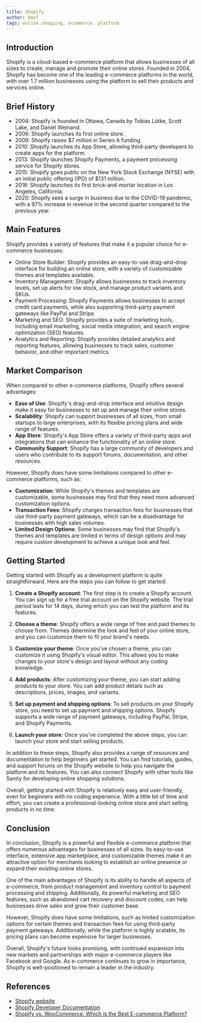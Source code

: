 ```yaml
---
title: Shopify
author: bmsf
tags: online shopping, ecommerce, platform
---
```


## Introduction

Shopify is a cloud-based e-commerce platform that allows businesses of all sizes to create, manage and promote their online stores. Founded in 2004, Shopify has become one of the leading e-commerce platforms in the world, with over 1.7 million businesses using the platform to sell their products and services online.

## Brief History

- 2004: Shopify is founded in Ottawa, Canada by Tobias Lütke, Scott Lake, and Daniel Weinand.
- 2006: Shopify launches its first online store.
- 2009: Shopify raises $7 million in Series A funding.
- 2010: Shopify launches its App Store, allowing third-party developers to create apps for the platform.
- 2013: Shopify launches Shopify Payments, a payment processing service for Shopify stores.
- 2015: Shopify goes public on the New York Stock Exchange (NYSE) with an initial public offering (IPO) of $131 million.
- 2016: Shopify launches its first brick-and-mortar location in Los Angeles, California.
- 2020: Shopify sees a surge in business due to the COVID-19 pandemic, with a 97% increase in revenue in the second quarter compared to the previous year.

## Main Features

Shopify provides a variety of features that make it a popular choice for e-commerce businesses:

- Online Store Builder: Shopify provides an easy-to-use drag-and-drop interface for building an online store, with a variety of customizable themes and templates available.
- Inventory Management: Shopify allows businesses to track inventory levels, set up alerts for low stock, and manage product variants and SKUs.
- Payment Processing: Shopify Payments allows businesses to accept credit card payments, while also supporting third-party payment gateways like PayPal and Stripe.
- Marketing and SEO: Shopify provides a suite of marketing tools, including email marketing, social media integration, and search engine optimization (SEO) features.
- Analytics and Reporting: Shopify provides detailed analytics and reporting features, allowing businesses to track sales, customer behavior, and other important metrics.

## Market Comparison

When compared to other e-commerce platforms, Shopify offers several advantages:

- **Ease of Use**: Shopify's drag-and-drop interface and intuitive design make it easy for businesses to set up and manage their online stores.
- **Scalability**: Shopify can support businesses of all sizes, from small startups to large enterprises, with its flexible pricing plans and wide range of features.
- **App Store**: Shopify's App Store offers a variety of third-party apps and integrations that can enhance the functionality of an online store.
- **Community Support**: Shopify has a large community of developers and users who contribute to its support forums, documentation, and other resources.

However, Shopify does have some limitations compared to other e-commerce platforms, such as:

- **Customization**: While Shopify's themes and templates are customizable, some businesses may find that they need more advanced customization options.
- **Transaction Fees**: Shopify charges transaction fees for businesses that use third-party payment gateways, which can be a disadvantage for businesses with high sales volumes.
- **Limited Design Options**: Some businesses may find that Shopify's themes and templates are limited in terms of design options and may require custom development to achieve a unique look and feel.

## Getting Started

Getting started with Shopify as a development platform is quite straightforward. Here are the steps you can follow to get started:

1. **Create a Shopify account**: The first step is to create a Shopify account. You can sign up for a free trial account on the Shopify website. The trial period lasts for 14 days, during which you can test the platform and its features.

2. **Choose a theme**: Shopify offers a wide range of free and paid themes to choose from. Themes determine the look and feel of your online store, and you can customize them to fit your brand's needs.

3. **Customize your theme**: Once you've chosen a theme, you can customize it using Shopify's visual editor. This allows you to make changes to your store's design and layout without any coding knowledge.

4. **Add products**: After customizing your theme, you can start adding products to your store. You can add product details such as descriptions, prices, images, and variants.

5. **Set up payment and shipping options**: To sell products on your Shopify store, you need to set up payment and shipping options. Shopify supports a wide range of payment gateways, including PayPal, Stripe, and Shopify Payments.

6. **Launch your store**: Once you've completed the above steps, you can launch your store and start selling products.

In addition to these steps, Shopify also provides a range of resources and documentation to help beginners get started. You can find tutorials, guides, and support forums on the Shopify website to help you navigate the platform and its features. You can also connect Shopify with other tools like Sanity for developing online shopping solutions.

Overall, getting started with Shopify is relatively easy and user-friendly, even for beginners with no coding experience. With a little bit of time and effort, you can create a professional-looking online store and start selling products in no time.

## Conclusion

In conclusion, Shopify is a powerful and flexible e-commerce platform that offers numerous advantages for businesses of all sizes. Its easy-to-use interface, extensive app marketplace, and customizable themes make it an attractive option for merchants looking to establish an online presence or expand their existing online stores.

One of the main advantages of Shopify is its ability to handle all aspects of e-commerce, from product management and inventory control to payment processing and shipping. Additionally, its powerful marketing and SEO features, such as abandoned cart recovery and discount codes, can help businesses drive sales and grow their customer base.

However, Shopify does have some limitations, such as limited customization options for certain themes and transaction fees for using third-party payment gateways. Additionally, while the platform is highly scalable, its pricing plans can become expensive for larger businesses.

Overall, Shopify's future looks promising, with continued expansion into new markets and partnerships with major e-commerce players like Facebook and Google. As e-commerce continues to grow in importance, Shopify is well-positioned to remain a leader in the industry.

## References

- [Shopify website](https://www.shopify.com)
- [Shopify Developer Documentation](https://developers.shopify.com/)
- [Shopify vs. WooCommerce: Which is the Best E-commerce Platform?](https://www.wpbeginner.com/opinion/shopify-vs-woocommerce-which-is-the-best-ecommerce-platform/)
